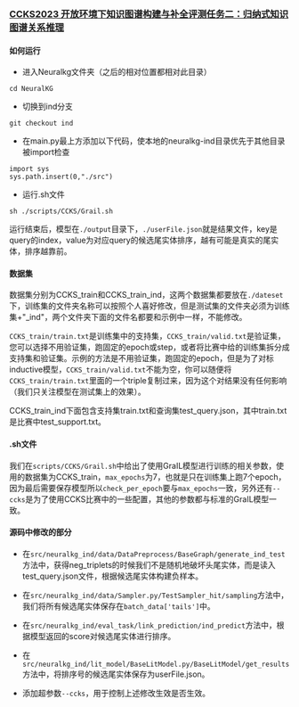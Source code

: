 ### [CCKS2023 开放环境下知识图谱构建与补全评测任务二：归纳式知识图谱关系推理](https://tianchi.aliyun.com/competition/entrance/532081/introduction?spm=5176.12281949.0.0.605a3b746tzJxF)

#### 如何运行

+ 进入Neuralkg文件夹（之后的相对位置都相对此目录）

```shell
cd NeuralKG
```

+ 切换到ind分支

```shell
git checkout ind
```

+ 在main.py最上方添加以下代码，使本地的neuralkg-ind目录优先于其他目录被import检查

```shell
import sys
sys.path.insert(0,"./src")
```

+ 运行.sh文件

```shell
sh ./scripts/CCKS/Grail.sh
```

运行结束后，模型在`./output`目录下，`./userFile.json`就是结果文件，key是query的index，value为对应query的候选尾实体排序，越有可能是真实的尾实体，排序越靠前。

#### 数据集

数据集分别为CCKS_train和CCKS_train_ind，这两个数据集都要放在`./dateset`下，训练集的文件夹名称可以按照个人喜好修改，但是测试集的文件夹必须为训练集+"_ind"，两个文件夹下面的文件名都要和示例中一样，不能修改。

`CCKS_train/train.txt`是训练集中的支持集，`CCKS_train/valid.txt`是验证集，您可以选择不用验证集，跑固定的epoch或step，或者将比赛中给的训练集拆分成支持集和验证集。示例的方法是不用验证集，跑固定的epoch，但是为了对标inductive模型，`CCKS_train/valid.txt`不能为空，你可以随便将`CCKS_train/train.txt`里面的一个triple复制过来，因为这个对结果没有任何影响（我们只关注模型在测试集上的效果）。

CCKS_train_ind下面包含支持集train.txt和查询集test_query.json，其中train.txt是比赛中test_support.txt。

#### .sh文件

我们在`scripts/CCKS/Grail.sh`中给出了使用GraIL模型进行训练的相关参数，使用的数据集为CCKS_train，`max_epochs`为7，也就是只在训练集上跑7个epoch，因为最后需要保存模型所以`check_per_epoch`要与`max_epochs`一致，另外还有`--ccks`是为了使用CCKS比赛中的一些配置，其他的参数都与标准的GraIL模型一致。

#### 源码中修改的部分

+ 在`src/neuralkg_ind/data/DataPreprocess/BaseGraph/generate_ind_test`方法中，获得neg_triplets的时候我们不是随机地破坏头尾实体，而是读入test_query.json文件，根据候选尾实体构建负样本。

+ 在`src/neuralkg_ind/data/Sampler.py/TestSampler_hit/sampling`方法中，我们将所有候选尾实体保存在`batch_data['tails']`中。

+ 在`src/neuralkg_ind/eval_task/link_prediction/ind_predict`方法中，根据模型返回的score对候选尾实体进行排序。
+ 在`src/neuralkg_ind/lit_model/BaseLitModel.py/BaseLitModel/get_results`方法中，将排序号的候选尾实体保存为userFile.json。
+ 添加超参数`--ccks`，用于控制上述修改生效是否生效。



